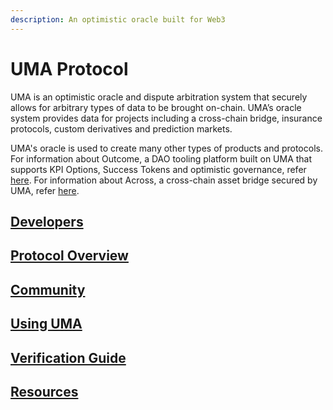 ```yaml
---
description: An optimistic oracle built for Web3
---
```


# UMA Protocol

UMA is an optimistic oracle and dispute arbitration system that securely allows for arbitrary types of data to be brought on-chain. UMA’s oracle system provides data for projects including a cross-chain bridge, insurance protocols, custom derivatives and prediction markets.

UMA's oracle is used to create many other types of products and protocols. For information about Outcome, a DAO tooling platform built on UMA that supports KPI Options, Success Tokens and optimistic governance, refer [here](https://www.outcome.finance/). For information about Across, a cross-chain asset bridge secured by UMA, refer [here](https://across.to/).

## [Developers](developers/optimistic-oracle/getting-started.md)

## [Protocol Overview](protocol-overview/how-does-umas-oracle-work.md)

## [Community](community/governance/)

## [Using UMA](using-uma/voting-walkthrough/)

## [Verification Guide](./#verification-guide)

## [Resources](resources/network-addresses/)
